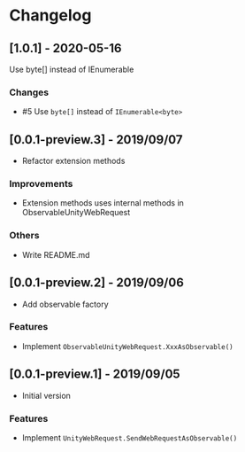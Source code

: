 # Changelog

## [1.0.1] - 2020-05-16

Use byte[] instead of IEnumerable<byte>

### Changes

- #5 Use `byte[]` instead of `IEnumerable<byte>`

## [0.0.1-preview.3] - 2019/09/07

* Refactor extension methods

### Improvements

* Extension methods uses internal methods in ObservableUnityWebRequest

### Others

* Write README.md

## [0.0.1-preview.2] - 2019/09/06

* Add observable factory

### Features

* Implement `ObservableUnityWebRequest.XxxAsObservable()`

## [0.0.1-preview.1] - 2019/09/05

* Initial version

### Features

* Implement `UnityWebRequest.SendWebRequestAsObservable()`
